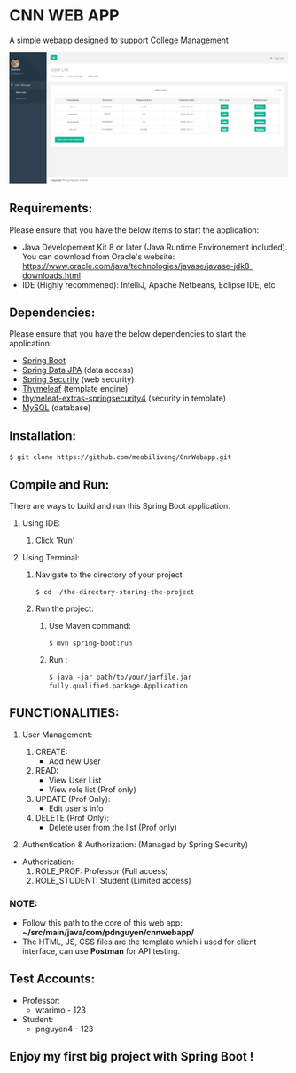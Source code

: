 # CNN WEB APP

A simple webapp designed to support College Management

![CnnWebapp](display.png)
## Requirements:
Please ensure that you have the below items to start the application:
- Java Developement Kit 8 or later (Java Runtime Environement included). You can download from Oracle's website: https://www.oracle.com/java/technologies/javase/javase-jdk8-downloads.html
- IDE (Highly recommened): IntelliJ, Apache Netbeans, Eclipse IDE, etc
## Dependencies:
Please ensure that you have the below dependencies to start the application:
* [Spring Boot](https://projects.spring.io/spring-boot/)
* [Spring Data JPA](https://projects.spring.io/spring-data-jpa/) (data access)
* [Spring Security](https://projects.spring.io/spring-security/) (web security)
* [Thymeleaf](http://www.thymeleaf.org/) (template engine)
* [thymeleaf-extras-springsecurity4](https://github.com/thymeleaf/thymeleaf-extras-springsecurity) (security in template)
* [MySQL](https://www.mysql.com/) (database)

## Installation:
```
$ git clone https://github.com/meobilivang/CnnWebapp.git
```
## Compile and Run:
There are ways to build and run this Spring Boot application.
1. Using IDE: 
    
    1. Click 'Run'
2. Using Terminal:
    1. Navigate to the directory of your project
       ```
       $ cd ~/the-directory-storing-the-project
       ```
    2. Run the project: 
        1. Use Maven command:
            ```
            $ mvn spring-boot:run
            ```
        2. Run :
        
            ```
            $ java -jar path/to/your/jarfile.jar fully.qualified.package.Application 
            ```

## FUNCTIONALITIES:
1. User Management:
    1. CREATE:
        - Add new User
    2. READ:
        - View User List 
        - View role list (Prof only)
    3. UPDATE (Prof Only):
        - Edit user's info
    4. DELETE (Prof Only):
       - Delete user from the list (Prof only)

2. Authentication & Authorization: (Managed by Spring Security)
- Authorization: 
    1. ROLE_PROF: Professor (Full access)
    2. ROLE_STUDENT: Student (Limited access)

### NOTE:
- Follow this path to the core of this web app: 
    **~/src/main/java/com/pdnguyen/cnnwebapp/**
- The HTML, JS, CSS files are the template which i used for client interface, can use **Postman** for API testing.

## Test Accounts:
- Professor: 
    + wtarimo - 123 
- Student:
    + pnguyen4 - 123

## Enjoy my first big project with Spring Boot !